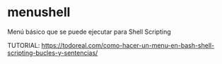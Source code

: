 # menushell
Menú básico que se puede ejecutar para Shell Scripting

TUTORIAL: https://todoreal.com/como-hacer-un-menu-en-bash-shell-scripting-bucles-y-sentencias/
